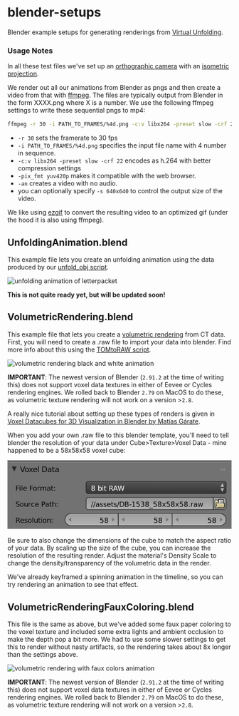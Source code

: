 # blender-setups
Blender example setups for generating renderings from [Virtual Unfolding](https://github.com/UnlockingHistory/virtual-unfolding).

### Usage Notes



In all these test files we've set up an [orthographic camera](https://en.wikipedia.org/wiki/Orthographic_projection) with an [isometric projection](https://en.wikipedia.org/wiki/Isometric_projection).

We render out all our animations from Blender as pngs and then create a video from that with [ffmpeg](https://ffmpeg.org/).  The files are typically output from Blender in the form XXXX.png where X is a number.  We use the following ffmpeg settings to write these sequential pngs to mp4:

```sh
ffmpeg -r 30 -i PATH_TO_FRAMES/%4d.png -c:v libx264 -preset slow -crf 22 -pix_fmt yuv420p -an OUTPUT_DIRECTORY/animation.mp4
```

- `-r 30` sets the framerate to 30 fps   
- `-i PATH_TO_FRAMES/%4d.png` specifies the input file name with 4 number in sequence.  
- `-c:v libx264 -preset slow -crf 22` encodes as h.264 with better compression settings
- `-pix_fmt yuv420p` makes it compatible with the web browser.  
- `-an` creates a video with no audio.  
- you can optionally specify `-s 640x640` to control the output size of the video.

We like using [ezgif](https://ezgif.com/video-to-gif) to convert the resulting video to an optimized gif (under the hood it is also using ffmpeg).

## UnfoldingAnimation.blend

This example file lets you create an unfolding animation using the data produced by our [unfold_obj script](https://github.com/UnlockingHistory/virtual-unfolding/blob/main/docs/visualization.md#unfold_obj).

![unfolding animation of letterpacket](/docs/imgs/unfoldinganimation-fwdrev.gif)

**This is not quite ready yet, but will be updated soon!**

## VolumetricRendering.blend

This example file that lets you create a [volumetric rendering](https://docs.blender.org/manual/de/2.79/render/blender_render/materials/special_effects/volume.html) from CT data.  First, you will need to create a .raw file to import your data into blender.  Find more info about this using the [TOMtoRAW script](https://github.com/UnlockingHistory/virtual-unfolding/tree/main/src/visualization#tom_to_raw).

![volumetric rendering black and white animation](docsimgs/scan_animation_DB-2004.gif)

**IMPORTANT**: The newest version of Blender (`2.91.2` at the time of writing this) does not support voxel data textures in either of Eevee or Cycles rendering engines.  We rolled back to Blender `2.79` on MacOS to do these, as volumetric texture rendering will not work on a version >`2.8`.

A really nice tutorial about setting up these types of renders is given in [Voxel Datacubes for 3D Visualization in Blender by Matías Gárate](https://iopscience.iop.org/article/10.1088/1538-3873/129/975/058010#paspaa4f5bs4).

When you add your own .raw file to this blender template, you'll need to tell blender the resolution of your data under Cube>Texture>Voxel Data - mine happened to be a 58x58x58 voxel cube:

![blender voxel data resolution ui](docs/imgs/rawres.png)

Be sure to also change the dimensions of the cube to match the aspect ratio of your data.  By scaling up the size of the cube, you can increase the resolution of the resulting render.  Adjust the material's Density Scale to change the density/transparency of the volumetric data in the render.

We've already keyframed a spinning animation in the timeline, so you can try rendering an animation to see that effect.

## VolumetricRenderingFauxColoring.blend

This file is the same as above, but we've added some faux paper coloring to the voxel texture and included some extra lights and ambient occlusion to make the depth pop a bit more.  We had to use some slower settings to get this to render without nasty artifacts, so the rendering takes about 8x longer than the settings above.

![volumetric rendering with faux colors animation](docs/imgs.scan_animation_DB-2004_color.gif)

**IMPORTANT**: The newest version of Blender (`2.91.2` at the time of writing this) does not support voxel data textures in either of Eevee or Cycles rendering engines.  We rolled back to Blender `2.79` on MacOS to do these, as volumetric texture rendering will not work on a version >`2.8`.